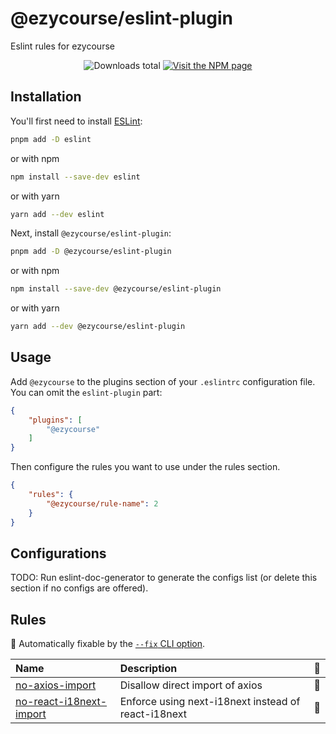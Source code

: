 # @ezycourse/eslint-plugin

Eslint rules for ezycourse

<p align="center">
  <img alt="Downloads total" src="https://img.shields.io/npm/dt/@ezycourse/eslint-plugin?label=Downloads&logo=deezer&logoColor=white&style=flat-square" />
  <a href="https://www.npmjs.com/package/@ezycourse/eslint-plugin">
    <img alt="Visit the NPM page" src="https://img.shields.io/npm/v/@ezycourse/eslint-plugin?color=orange&logo=npm&logoColor=white&style=flat-square"/>
  </a>
<p/>

## Installation

You'll first need to install [ESLint](https://eslint.org/):

```sh
pnpm add -D eslint
```

or with npm

```sh
npm install --save-dev eslint
```

or with yarn

```sh
yarn add --dev eslint
```

Next, install `@ezycourse/eslint-plugin`:

```sh
pnpm add -D @ezycourse/eslint-plugin
```

or with npm

```sh
npm install --save-dev @ezycourse/eslint-plugin
```

or with yarn

```sh
yarn add --dev @ezycourse/eslint-plugin
```

## Usage

Add `@ezycourse` to the plugins section of your `.eslintrc` configuration file. You can omit the `eslint-plugin` part:

```json
{
    "plugins": [
        "@ezycourse"
    ]
}
```

Then configure the rules you want to use under the rules section.

```json
{
    "rules": {
        "@ezycourse/rule-name": 2
    }
}
```

## Configurations

<!-- begin auto-generated configs list -->
TODO: Run eslint-doc-generator to generate the configs list (or delete this section if no configs are offered).
<!-- end auto-generated configs list -->

## Rules

<!-- begin auto-generated rules list -->

🔧 Automatically fixable by the [`--fix` CLI option](https://eslint.org/docs/user-guide/command-line-interface#--fix).

| Name                                                             | Description                                         | 🔧 |
| :--------------------------------------------------------------- | :-------------------------------------------------- | :- |
| [no-axios-import](docs/rules/no-axios-import.md)                 | Disallow direct import of axios                     | 🔧 |
| [no-react-i18next-import](docs/rules/no-react-i18next-import.md) | Enforce using next-i18next instead of react-i18next | 🔧 |

<!-- end auto-generated rules list -->
